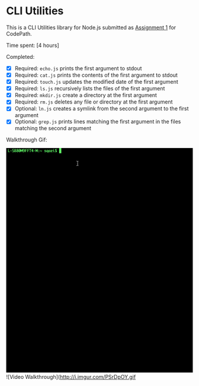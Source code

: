 # CLI Utilities

This is a CLI Utilities library for Node.js submitted as [Assignment 1](http://courses.codepath.com/courses/nodejs_fast_track/unit/1#!assignment) for CodePath.

Time spent: [4 hours]

Completed:

* [x] Required: `echo.js` prints the first argument to stdout
* [x] Required: `cat.js` prints the contents of the first argument to stdout
* [x] Required: `touch.js` updates the modified date of the first argument
* [x] Required: `ls.js` recursively lists the files of the first argument
* [x] Required: `mkdir.js` create a directory at the first argument
* [x] Required: `rm.js` deletes any file or directory at the first argument 
* [x] Optional: `ln.js` creates a symlink from the second argument to the first argument
* [x] Optional: `grep.js` prints lines matching the first argument in the files matching the second argument

Walkthrough Gif:

![Video Walkthrough](https://github.com/saminasikander123/clis-Project1-Nodejs-March2016/blob/master/clis_walkthrough.gif)
![Video Walkthrough](http://i.imgur.com/PSrDpOY.gif

